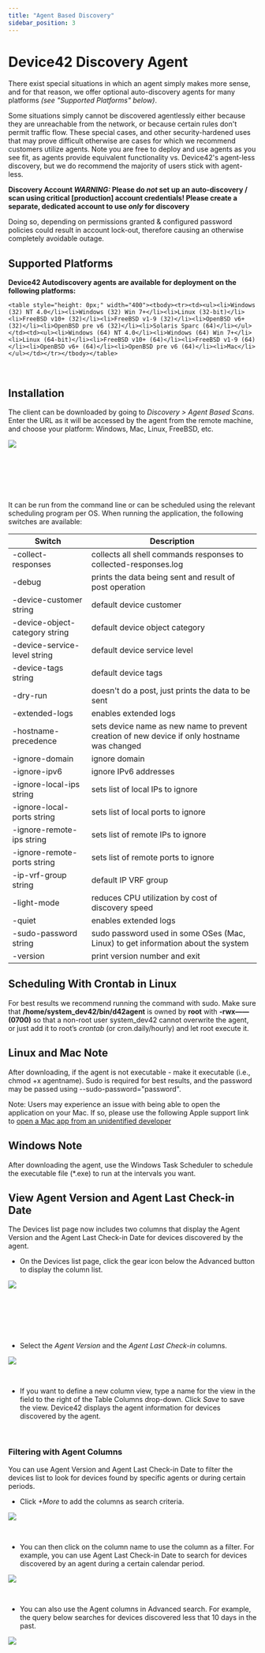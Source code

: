 ```yaml
---
title: "Agent Based Discovery"
sidebar_position: 3
---
```


# Device42 Discovery Agent

There exist special situations in which an agent simply makes more sense, and for that reason, we offer optional auto-discovery agents for many platforms _(see "Supported Platforms" below)_.

Some situations simply cannot be discovered agentlessly either because they are unreachable from the network, or because certain rules don't permit traffic flow. These special cases, and other security-hardened uses that may prove difficult otherwise are cases for which we recommend customers utilize agents. Note you are free to deploy and use agents as you see fit, as agents provide equivalent functionality vs. Device42's agent-less discovery, but we do recommend the majority of users stick with agent-less.

**Discovery Account _WARNING:_ Please do _not_ set up an auto-discovery / scan using critical \[production\] account credentials! Please create a separate, dedicated account to use _only_ for discovery**

Doing so, depending on permissions granted & configured password policies could result in account lock-out, therefore causing an otherwise completely avoidable outage.

## Supported Platforms

**Device42 Autodiscovery agents are available for deployment on the following platforms:**

`<table style="height: 0px;" width="400"><tbody><tr><td><ul><li>Windows (32) NT 4.0</li><li>Windows (32) Win 7+</li><li>Linux (32-bit)</li><li>FreeBSD v10+ (32)</li><li>FreeBSD v1-9 (32)</li><li>OpenBSD v6+ (32)</li><li>OpenBSD pre v6 (32)</li><li>Solaris Sparc (64)</li></ul></td><td><ul><li>Windows (64) NT 4.0</li><li>Windows (64) Win 7+</li><li>Linux (64-bit)</li><li>FreeBSD v10+ (64)</li><li>FreeBSD v1-9 (64)</li><li>OpenBSD v6+ (64)</li><li>OpenBSD pre v6 (64)</li><li>Mac</li></ul></td></tr></tbody></table>`

 

## Installation

The client can be downloaded by going to _Discovery > Agent Based Scans_. Enter the URL as it will be accessed by the agent from the remote machine, and choose your platform: Windows, Mac, Linux, FreeBSD, etc.

![](/assets/images/D42-23312_discovery-agent-1-250x122.png)

 

 

 

It can be run from the command line or can be scheduled using the relevant scheduling program per OS. When running the application, the following switches are available:

| Switch | Description |
| --- | --- |
| \-collect-responses | collects all shell commands responses to collected-responses.log |
| \-debug | prints the data being sent and result of post operation |
| \-device-customer string | default device customer |
| \-device-object-category string | default device object category |
| \-device-service-level string | default device service level |
| \-device-tags string | default device tags |
| \-dry-run | doesn't do a post, just prints the data to be sent |
| \-extended-logs | enables extended logs |
| \-hostname-precedence | sets device name as new name to prevent creation of new device if only hostname was changed |
| \-ignore-domain | ignore domain |
| \-ignore-ipv6 | ignore IPv6 addresses |
| \-ignore-local-ips string | sets list of local IPs to ignore |
| \-ignore-local-ports string | sets list of local ports to ignore |
| \-ignore-remote-ips string | sets list of remote IPs to ignore |
| \-ignore-remote-ports string | sets list of remote ports to ignore |
| \-ip-vrf-group string | default IP VRF group |
| \-light-mode | reduces CPU utilization by cost of discovery speed |
| \-quiet | enables extended logs |
| \-sudo-password string | sudo password used in some OSes (Mac, Linux) to get information about the system |
| \-version | print version number and exit |

## Scheduling With Crontab in Linux

For best results we recommend running the command with sudo. Make sure that **/home/system\_dev42/bin/d42agent** is owned by **root** with **\-rwx—— (0700)** so that a non-root user system\_dev42 cannot overwrite the agent, or just add it to root’s _crontab_ (or cron.daily/hourly) and let root execute it.

## Linux and Mac Note

After downloading, if the agent is not executable - make it executable (i.e., chmod +x agentname). Sudo is required for best results, and the password may be passed using --sudo-password="password".

Note: Users may experience an issue with being able to open the application on your Mac. If so, please use the following Apple support link to [open a Mac app from an unidentified developer](https://support.apple.com/guide/mac-help/open-a-mac-app-from-an-unidentified-developer-mh40616/mac)

## Windows Note

After downloading the agent, use the Windows Task Scheduler to schedule the executable file (\*.exe) to run at the intervals you want.

## View Agent Version and Agent Last Check-in Date

The Devices list page now includes two columns that display the Agent Version and the Agent Last Check-in Date for devices discovered by the agent.

- On the Devices list page, click the gear icon below the Advanced button to display the column list.

![](/assets/images/D42-19289_list-page-agent-buttons-1-250x123.png)

 

 

 

- Select the _Agent Version_ and the _Agent Last Check-in_ columns.

![](/assets/images/D42-19289_list-page-agent-columns-250x99.png)

 

- If you want to define a new column view, type a name for the view in the field to the right of the Table Columns drop-down. Click _Save_ to save the view. Device42 displays the agent information for devices discovered by the agent.

 

### Filtering with Agent Columns

You can use Agent Version and Agent Last Check-in Date to filter the devices list to look for devices found by specific agents or during certain periods.

- Click _+More_ to add the columns as search criteria.

![](/assets/images/D42-19289_choose-filters-250x130.png)

 

- You can then click on the column name to use the column as a filter. For example, you can use Agent Last Check-in Date to search for devices discovered by an agent during a certain calendar period.

![](/assets/images/D42-19289_filter-simple-250x72.png)

 

- You can also use the Agent columns in Advanced search. For example, the query below searches for devices discovered less that 10 days in the past.

![](/assets/images/D42-19289_advanced-search-250x31.png)
